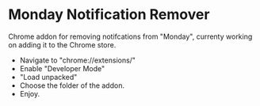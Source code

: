 # Monday Notification Remover
Chrome addon for removing notifcations from "Monday", currenty working on adding it to the Chrome store.

- Navigate to "chrome://extensions/"
- Enable "Developer Mode"
- "Load unpacked"
- Choose the folder of the addon.
- Enjoy. 

